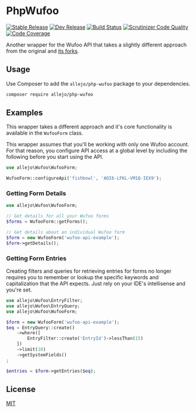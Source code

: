 # PhpWufoo

[![Stable Release](https://img.shields.io/packagist/v/allejo/php-wufoo.svg)](https://packagist.org/packages/allejo/php-wufoo)
[![Dev Release](https://img.shields.io/packagist/vpre/allejo/php-wufoo.svg)](https://packagist.org/packages/allejo/php-wufoo)
[![Build Status](https://travis-ci.org/allejo/PhpWufoo.svg?branch=master)](https://travis-ci.org/allejo/PhpWufoo)
[![Scrutinizer Code Quality](https://scrutinizer-ci.com/g/allejo/PhpWufoo/badges/quality-score.png?b=master)](https://scrutinizer-ci.com/g/allejo/PhpWufoo/?branch=master)
[![Code Coverage](https://scrutinizer-ci.com/g/allejo/PhpWufoo/badges/coverage.png?b=master)](https://scrutinizer-ci.com/g/allejo/PhpWufoo/?branch=master)

Another wrapper for the Wufoo API that takes a slightly different approach from the original and [its forks](https://github.com/adamlc/wufoo-php-api-wrapper).

## Usage

Use Composer to add the `allejo/php-wufoo` package to your dependencies.

```bash
composer require allejo/php-wufoo
```

## Examples

This wrapper takes a different approach and it's core functionality is available in the `WufooForm` class.

This wrapper assumes that you'll be working with only one Wufoo account. For that reason, you configure API access at a global level by including the following before you start using the API.

```php
use allejo\Wufoo\WufooForm;

WufooForm::configureApi('fishbowl', 'AOI6-LFKL-VM1Q-IEX9');
```

### Getting Form Details

```php
use allejo\Wufoo\WufooForm;

// Get details for all your Wufoo forms
$forms = WufooForm::getForms();

// Get details about an individual Wufoo form
$form = new WufooForm('wufoo-api-example');
$form->getDetails();
```

### Getting Form Entries

Creating filters and queries for retrieving entries for forms no longer requires you to remember or lookup the specific keywords and capitalization that the API expects. Just rely on your IDE's intellisense and you're set.

```php
use allejo\Wufoo\EntryFilter;
use allejo\Wufoo\EntryQuery;
use allejo\Wufoo\WufooForm;

$form = new WufooForm('wufoo-api-example');
$eq = EntryQuery::create()
    ->where([
        EntryFilter::create('EntryId')->lessThan(15)
    ])
    ->limit(10)
    ->getSystemFields()
;

$entries = $form->getEntries($eq);
```

## License

[MIT](https://github.com/allejo/PhpWufoo/blob/master/LICENSE.md)

